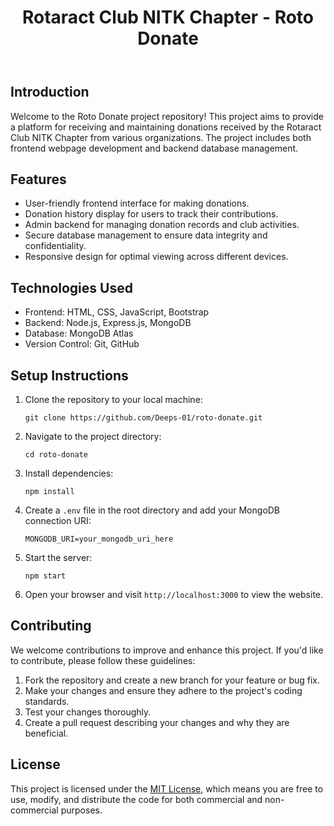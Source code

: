 <body>
  <header>
    <h1>Rotaract Club NITK Chapter - Roto Donate</h1>
  </header>
  <main>
    <section id="introduction">
      <h2>Introduction</h2>
      <p>Welcome to the Roto Donate project repository! This project aims to provide a platform for receiving and maintaining donations received by the Rotaract Club NITK Chapter from various organizations. The project includes both frontend webpage development and backend database management.</p>
    </section>
    <section id="features">
      <h2>Features</h2>
      <ul>
        <li>User-friendly frontend interface for making donations.</li>
        <li>Donation history display for users to track their contributions.</li>
        <li>Admin backend for managing donation records and club activities.</li>
        <li>Secure database management to ensure data integrity and confidentiality.</li>
        <li>Responsive design for optimal viewing across different devices.</li>
      </ul>
    </section>
    <section id="technologies-used">
      <h2>Technologies Used</h2>
      <ul>
        <li>Frontend: HTML, CSS, JavaScript, Bootstrap</li>
        <li>Backend: Node.js, Express.js, MongoDB</li>
        <li>Database: MongoDB Atlas</li>
        <li>Version Control: Git, GitHub</li>
      </ul>
    </section>
    <section id="setup-instructions">
      <h2>Setup Instructions</h2>
      <ol>
        <li>Clone the repository to your local machine:</li>
        <pre><code>git clone https://github.com/Deeps-01/roto-donate.git</code></pre>
        <li>Navigate to the project directory:</li>
        <pre><code>cd roto-donate</code></pre>
        <li>Install dependencies:</li>
        <pre><code>npm install</code></pre>
        <li>Create a <code>.env</code> file in the root directory and add your MongoDB connection URI:</li>
        <pre><code>MONGODB_URI=your_mongodb_uri_here</code></pre>
        <li>Start the server:</li>
        <pre><code>npm start</code></pre>
        <li>Open your browser and visit <code>http://localhost:3000</code> to view the website.</li>
      </ol>
    </section>
    <section id="contributing">
      <h2>Contributing</h2>
      <p>We welcome contributions to improve and enhance this project. If you'd like to contribute, please follow these guidelines:</p>
      <ol>
        <li>Fork the repository and create a new branch for your feature or bug fix.</li>
        <li>Make your changes and ensure they adhere to the project's coding standards.</li>
        <li>Test your changes thoroughly.</li>
        <li>Create a pull request describing your changes and why they are beneficial.</li>
      </ol>
    </section>
    <section id="license">
      <h2>License</h2>
      <p>This project is licensed under the <a href="LICENSE">MIT License</a>, which means you are free to use, modify, and distribute the code for both commercial and non-commercial purposes.</p>
    </section>
  </main>
</body>
</html>

